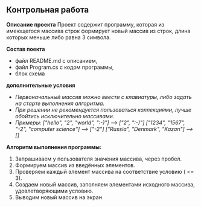 ## Контрольная работа ##

**Описание проекта**
Проект содержит программу, которая из имеющегося массива строк формирует новый массив из строк, длина которых меньше либо равна 3 символа.

**Состав поекта**
- файл README.md с описанием,
- файл Program.cs с кодом программы,
- блок схема

**дополнительные условия**
- *Первоначальный массив можно ввести с клавиатуры, либо задать на старте выполнения алгоритма.*
- *При решении не рекомендуется пользоваться коллекциями, лучше обойтись исключительно массивами.*
- *Примеры:*
*["hello", "2", "world", ":-)"] --> ["2", ":-)"]*
*["1234", "1567", "-2", "computer science"] --> ["-2"]*
*["Russia", "Denmark", "Kazan"] --> []*

**Алгоритм выполнения программы:**
1. Запрашиваем у пользователя значения массива, через пробел.
2. Формируем массив из введённых элементов.
3. Проверяем каждый элемент массива на соответствие условию ( <= 3).
4. Создаем новый массив, заполняем элементами исходного массива, удовлетворяющими условию.
5. Выводим новый массив на экран